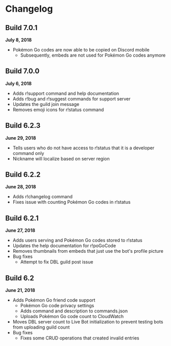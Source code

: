 # Changelog
## Build 7.0.1
**July 8, 2018**
* Pokémon Go codes are now able to be copied on Discord mobile
  * Subsequently, embeds are not used for Pokémon Go codes anymore

## Build 7.0.0
**July 6, 2018**
* Adds r!support command and help documentation
* Adds r!bug and r!suggest commands for support server
* Updates the guild join message
* Removes emoji icons for r!status command

## Build 6.2.3
**June 29, 2018**
* Tells users who do not have access to r!status that it is a developer command only
* Nickname will localize based on server region

## Build 6.2.2
**June 28, 2018**
* Adds r!changelog command
* Fixes issue with counting Pokémon Go codes in r!status

## Build 6.2.1
**June 27, 2018**
* Adds users serving and Pokémon Go codes stored to r!status
* Updates the help documentation for r!poGoCode
* Removes thumbnails from embeds that just use the bot's profile picture
* Bug fixes
  * Attempt to fix DBL guild post issue

## Build 6.2
**June 21, 2018**
* Adds Pokémon Go friend code support
  * Pokémon Go code privacy settings
  * Adds command and description to commands.json
  * Uploads Pokémon Go code count to CloudWatch
* Moves DBL server count to Live Bot initialization to prevent testing bots from uploading guild count
* Bug fixes
  * Fixes some CRUD operations that created invalid entries
